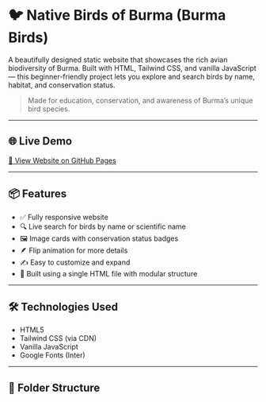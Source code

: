 # 🐦 Native Birds of Burma (Burma Birds)

A beautifully designed static website that showcases the rich avian biodiversity of Burma. Built with HTML, Tailwind CSS, and vanilla JavaScript — this beginner-friendly project lets you explore and search birds by name, habitat, and conservation status.

>  Made for education, conservation, and awareness of Burma’s unique bird species.

---

## 🌐 Live Demo

[🔗 View Website on GitHub Pages](https://yourusername.github.io/burma-birds-site)

---

## 📦 Features

- ✅ Fully responsive website
- 🔍 Live search for birds by name or scientific name
- 🖼️ Image cards with conservation status badges
- 🪶 Flip animation for more details
- ✍️ Easy to customize and expand
- 📁 Built using a single HTML file with modular structure

---

## 🛠️ Technologies Used

- HTML5
- Tailwind CSS (via CDN)
- Vanilla JavaScript
- Google Fonts (Inter)

---

## 📁 Folder Structure

